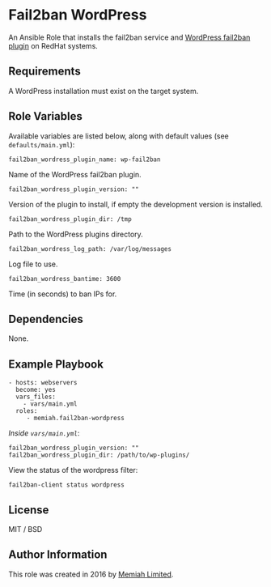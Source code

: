 Fail2ban WordPress
==================

An Ansible Role that installs the fail2ban service and [WordPress 
fail2ban plugin](https://wordpress.org/plugins/wp-fail2ban/) on RedHat systems.

Requirements
------------

A WordPress installation must exist on the target system.

Role Variables
--------------

Available variables are listed below, along with default values (see 
`defaults/main.yml`):

    fail2ban_wordress_plugin_name: wp-fail2ban

Name of the WordPress fail2ban plugin.

    fail2ban_wordress_plugin_version: ""
    
Version of the plugin to install, if empty the development version is installed.

    fail2ban_wordress_plugin_dir: /tmp

Path to the WordPress plugins directory.

    fail2ban_wordress_log_path: /var/log/messages

Log file to use.

    fail2ban_wordress_bantime: 3600

Time (in seconds) to ban IPs for.

Dependencies
------------

None.

Example Playbook
----------------

    - hosts: webservers
      become: yes
      vars_files:
        - vars/main.yml
      roles:
         - memiah.fail2ban-wordpress

*Inside `vars/main.yml`*:

    fail2ban_wordress_plugin_version: ""
    fail2ban_wordress_plugin_dir: /path/to/wp-plugins/

View the status of the wordpress filter:

    fail2ban-client status wordpress

License
-------

MIT / BSD

Author Information
------------------

This role was created in 2016 by [Memiah Limited](https://github.com/memiah).
